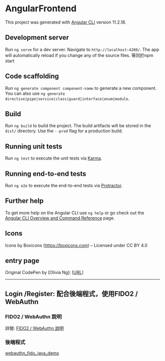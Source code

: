 # AngularFrontend

This project was generated with [Angular CLI](https://github.com/angular/angular-cli) version 11.2.18.

## Development server

Run `ng serve` for a dev server. Navigate to `http://localhost:4200/`. The app will automatically reload if you change any of the source files.
等同於npm start

## Code scaffolding

Run `ng generate component component-name` to generate a new component. You can also use `ng generate directive|pipe|service|class|guard|interface|enum|module`.

## Build

Run `ng build` to build the project. The build artifacts will be stored in the `dist/` directory. Use the `--prod` flag for a production build.

## Running unit tests

Run `ng test` to execute the unit tests via [Karma](https://karma-runner.github.io).

## Running end-to-end tests

Run `ng e2e` to execute the end-to-end tests via [Protractor](http://www.protractortest.org/).

## Further help

To get more help on the Angular CLI use `ng help` or go check out the [Angular CLI Overview and Command Reference](https://angular.io/cli) page.

## Icons

Icons by Boxicons (https://boxicons.com) – Licensed under CC BY 4.0

## entry page

Original CodePen by [Olivia Ng]: [[URL](https://codepen.io/oliviale/pen/BaoXOOP)]

---

## Login /Register: 配合後端程式，使用FIDO2 / WebAuthn

### FIDO2 / WebAuthn 說明

詳閱:
[FIDO2 / WebAuthn 說明](angular-frontend/src/docs/FIDO2.md)

### 後端程式

[webauthn_fido_java_demo](https://github.com/BenzeneSnake/webauthn_fido_java_demo)
